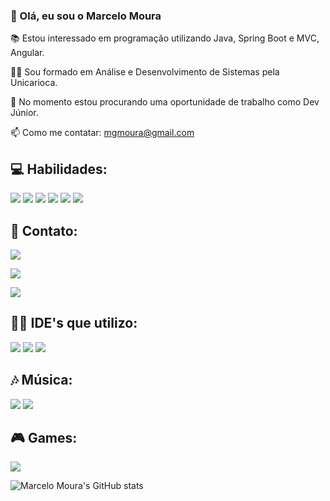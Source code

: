 
### 🧔 Olá, eu sou o Marcelo Moura

📚 Estou interessado em programação utilizando Java, Spring Boot e MVC, Angular.

👨‍🎓 Sou formado em Análise e Desenvolvimento de Sistemas pela Unicarioca.

👀 No momento estou procurando uma oportunidade de trabalho como Dev Júnior.

📫 Como me contatar: mgmoura@gmail.com

## 💻 Habilidades:

![](https://img.shields.io/badge/Java-ED8B00?style=for-the-badge&logo=openjdk&logoColor=white)
![](https://img.shields.io/badge/Spring-6DB33F?style=for-the-badge&logo=spring&logoColor=white)
![](https://img.shields.io/badge/HTML-239120?style=for-the-badge&logo=html5&logoColor=white)
![](https://img.shields.io/badge/Angular-DD0031?style=for-the-badge&logo=angular&logoColor=white)
![](https://img.shields.io/badge/Bootstrap-563D7C?style=for-the-badge&logo=bootstrap&logoColor=white)
![](https://img.shields.io/badge/MySQL-00000F?style=for-the-badge&logo=mysql&logoColor=white)

## 📱 Contato:

[![](https://img.shields.io/badge/Gmail-D14836?style=for-the-badge&logo=gmail&logoColor=white)](mailto:mgmoura@gmail.com)


[![](https://img.shields.io/badge/Instagram-E4405F?style=for-the-badge&logo=instagram&logoColor=white)](https://instagram.com/mgmoura)

[![](https://img.shields.io/badge/linkedin-%230077B5.svg?style=for-the-badge&logo=linkedin&logoColor=white)](https://www.linkedin.com/in/marcelogmoura/)




## 👩‍💻 IDE's que utilizo:

![](https://img.shields.io/badge/Eclipse-2C2255?style=for-the-badge&logo=eclipse&logoColor=white)
![](https://img.shields.io/badge/IntelliJ_IDEA-000000.svg?style=for-the-badge&logo=intellij-idea&logoColor=white)
![](https://img.shields.io/badge/Visual%20Studio%20Code-0078d7.svg?style=for-the-badge&logo=visual-studio-code&logoColor=white)

## 🎶 Música:

[![](https://img.shields.io/badge/Deezer-FEAA2D?style=for-the-badge&logo=deezer&logoColor=white)](https://deezer.page.link/Ubphg8iNBdCoCx598)
[![](https://img.shields.io/badge/Spotify-1ED760?&style=for-the-badge&logo=spotify&logoColor=white)](https://open.spotify.com/playlist/3LumiTy1TDliAoUulqTZBG?si=d292beebd4aa486c)

## 🎮 Games:

[![](https://img.shields.io/badge/Battle.net-000?style=for-the-badge&logo=battle.net&logoColor=148EFF)](DEHUMANIZER#1109)




![Marcelo Moura's GitHub stats](https://github-readme-stats.vercel.app/api?username=marcelogmoura&show_icons=true&theme=merko)

<!--
**marcelogmoura/marcelogmoura** is a ✨ _special_ ✨ repository because its `README.md` (this file) appears on your GitHub profile.

Here are some ideas to get you started:

- 🔭 I’m currently working on ...
- 🌱 I’m currently learning ...
- 👯 I’m looking to collaborate on ...
- 🤔 I’m looking for help with ...
- 💬 Ask me about ...
- 📫 How to reach me: ...
- 😄 Pronouns: ...
- ⚡ Fun fact: ...
-->
